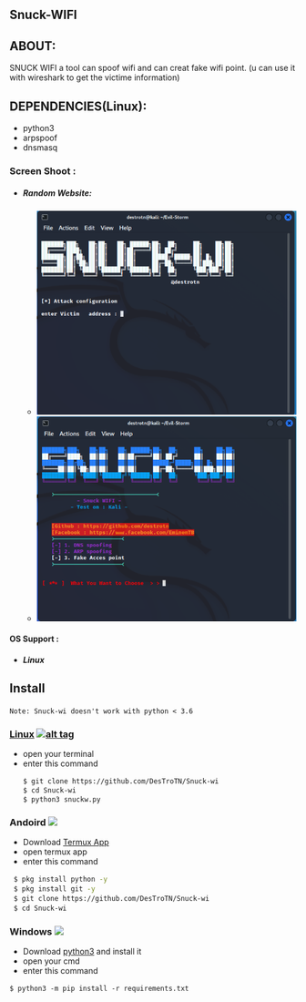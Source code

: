 ## Snuck-WIFI

## ABOUT:
SNUCK WIFI a tool can spoof wifi and can creat fake wifi point. (u can use it with wireshark to get the victime information)

## DEPENDENCIES(Linux):
* python3
* arpspoof
* dnsmasq
### Screen Shoot :
   * ##### Random Website:
      * <img src="https://github.com/DesTroTN/Snuck-Wi/blob/main/img/snif.png?raw=true?raw=true" alt="xss" border="0"></a>
      * <img src="https://github.com/DesTroTN/Snuck-wi/blob/main/img/sw.png?raw=true">

#### OS Support :
- <h5> Linux</h5>

## Install
`Note: Snuck-wi doesn't work with python < 3.6`
### [Linux](https://wikipedia.org/wiki/Linux) [![alt tag](http://icons.iconarchive.com/icons/dakirby309/simply-styled/32/OS-Linux-icon.png)](https://fr.wikipedia.org/wiki/Linux)
* open your terminal 
* enter this command 
   ````
   $ git clone https://github.com/DesTroTN/Snuck-wi 
   $ cd Snuck-wi
   $ python3 snuckw.py
   ````
### Andoird <img src="https://img.icons8.com/clouds/100/000000/android-os.png">
* Download <a href='https://play.google.com/store/apps/details?id=com.termux&hl=en'>Termux App</a>
* open termux app
* enter this command
````bash
 $ pkg install python -y 
 $ pkg install git -y 
 $ git clone https://github.com/DesTroTN/Snuck-wi
 $ cd Snuck-wi 
````
### Windows <img src="https://img.icons8.com/color/48/000000/windows-10.png">
* Download <a href='https://www.python.org/downloads/windows/'>python3</a> and install it
* open your cmd
* enter this command 
````
$ python3 -m pip install -r requirements.txt
